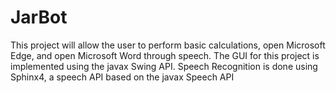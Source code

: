 # JarBot
 This project will allow the user to perform basic calculations, open Microsoft Edge, and open Microsoft Word through speech.
The GUI for this project is implemented using the javax Swing API.
Speech Recognition is done using Sphinx4, a speech API based on the javax Speech API

